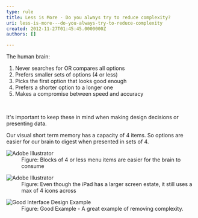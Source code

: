 ```yaml
---
type: rule
title: Less is More - Do you always try to reduce complexity?
uri: less-is-more---do-you-always-try-to-reduce-complexity
created: 2012-11-27T01:45:45.0000000Z
authors: []

---
```




<span class='intro'> <div>The human brain&#58;</div>
<ol><li>Never searches for OR compares all options</li>
<li>Prefers smaller sets of options (4 or less)</li>
<li>Picks the first option that looks good enough</li>
<li>Prefers a shorter option to a longer one</li>
<li>Makes a compromise between speed and accuracy</li></ol> </span>

​<div>It's important to keep these in mind when making design decisions or presenting data.</div>
<div>Our visual short term memory has a capacity of 4 items. So options are easier for our brain to digest when presented in sets of 4.</div>
<dl class="Image"><dt><img alt="Adobe Illustrator" src="http&#58;//www.ssw.com.au/ssw/Standards/Rules/Images/4VisualOptions1.jpg" /></dt>
<dd>Figure&#58; Blocks of 4 or less menu items are easier for the brain to consume</dd></dl>
<dl class="goodImage"><dt><img alt="Adobe Illustrator" src="http&#58;//www.ssw.com.au/ssw/Standards/Rules/Images/4VisualOptions2.jpg" /></dt>
<dd>Figure&#58; Even though the iPad has a larger screen estate, it still uses a max of 4 icons across</dd></dl>
<dl class="goodImage"><dt><img alt="Good Interface Design Example" src="http&#58;//www.ssw.com.au/ssw/Standards/Rules/Images/SimpleFormsResolution.png" /></dt>
<dd>Figure&#58; Good Example - A great example of removing complexity.</dd></dl>



